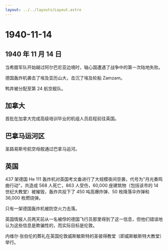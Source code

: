 ```yaml
---
layout: ../../layouts/Layout.astro
---
```


# 1940-11-14

## 1940 年 11 月 14 日

当希腊军队开始越过阿尔巴尼亚边境时，轴心国遭遇了战争中的第一次陆地失败。

德国轰炸机袭击了埃及亚历山大，击沉了埃及轮船 Zamzam。

鸭井被分配至第 24 航空舰队。

## 加拿大

首批在加拿大完成高级培训毕业的机组人员启程前往英国。

## 巴拿马运河区

圣路易斯号航空母舰通过巴拿马运河。

## 英国

437 架德国 He 111
轰炸机对英国考文垂进行了大规模夜间空袭，代号为"月光奏鸣曲行动"，共造成
568 人死亡，863 人受伤，60,000 座建筑物（包括该市的 14
世纪大教堂）被摧毁，轰炸共投下了 450 吨高爆炸弹、50 枚降落伞炸弹和
36,000 枚燃烧弹。

只有一架德国轰炸机被防空火力击落。

英国情报人员两天前从一名被俘的德国飞行员那里得到了这一信息，但他们错误地认为这些信息是欺骗性的，而实际目标是伦敦。

内维尔·张伯伦的葬礼在英国伦敦威斯敏斯特的圣彼得教堂（即威斯敏斯特大教堂）举行。